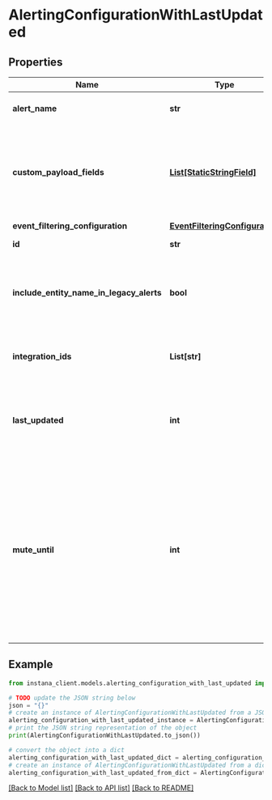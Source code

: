 # AlertingConfigurationWithLastUpdated


## Properties

Name | Type | Description | Notes
------------ | ------------- | ------------- | -------------
**alert_name** | **str** | Name of the Alert Configuration. | 
**custom_payload_fields** | [**List[StaticStringField]**](StaticStringField.md) | Custom payload fields to send additional information in the alert notifications. Can be left empty. | 
**event_filtering_configuration** | [**EventFilteringConfiguration**](EventFilteringConfiguration.md) |  | 
**id** | **str** | ID of the Alert Configuration. | 
**include_entity_name_in_legacy_alerts** | **bool** | To include the entity name in a legacy alert based on built-in/custom events. | [optional] 
**integration_ids** | **List[str]** | List of Alert Channel IDs added in this Alert Configuration. | 
**last_updated** | **int** | Unix timestamp representing the time the configuration was last updated. | [optional] 
**mute_until** | **int** | Timer dictating how long the Alert Configuration will stay muted. A value of &#x60;0&#x60; means the Alert Configuration is currently enabled. Otherwise, the Alert Configuration is currently disabled (muted). | [optional] 

## Example

```python
from instana_client.models.alerting_configuration_with_last_updated import AlertingConfigurationWithLastUpdated

# TODO update the JSON string below
json = "{}"
# create an instance of AlertingConfigurationWithLastUpdated from a JSON string
alerting_configuration_with_last_updated_instance = AlertingConfigurationWithLastUpdated.from_json(json)
# print the JSON string representation of the object
print(AlertingConfigurationWithLastUpdated.to_json())

# convert the object into a dict
alerting_configuration_with_last_updated_dict = alerting_configuration_with_last_updated_instance.to_dict()
# create an instance of AlertingConfigurationWithLastUpdated from a dict
alerting_configuration_with_last_updated_from_dict = AlertingConfigurationWithLastUpdated.from_dict(alerting_configuration_with_last_updated_dict)
```
[[Back to Model list]](../README.md#documentation-for-models) [[Back to API list]](../README.md#documentation-for-api-endpoints) [[Back to README]](../README.md)


